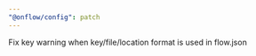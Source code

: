 ```yaml
---
"@onflow/config": patch
---
```


Fix key warning when key/file/location format is used in flow.json
